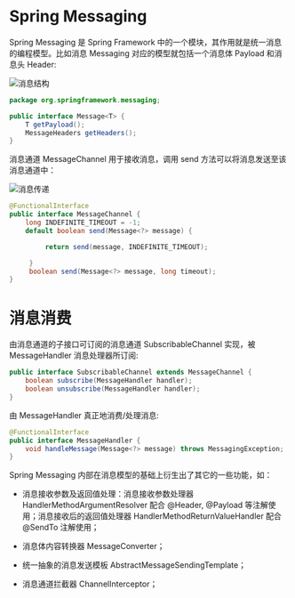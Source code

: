 # Spring Messaging

Spring Messaging 是 Spring Framework 中的一个模块，其作用就是统一消息的编程模型。比如消息 Messaging 对应的模型就包括一个消息体 Payload 和消息头 Header:

![消息结构](https://s2.ax1x.com/2019/10/19/KnCV2Q.png)

```java
package org.springframework.messaging;

public interface Message<T> {
    T getPayload();
    MessageHeaders getHeaders();
}
```

消息通道 MessageChannel 用于接收消息，调用 send 方法可以将消息发送至该消息通道中：

![消息传递](https://s2.ax1x.com/2019/10/19/KnCG24.png)

```java
@FunctionalInterface
public interface MessageChannel {
    long INDEFINITE_TIMEOUT = -1;
    default boolean send(Message<?> message) {

         return send(message, INDEFINITE_TIMEOUT);

     }
     boolean send(Message<?> message, long timeout);
}
```

# 消息消费

由消息通道的子接口可订阅的消息通道 SubscribableChannel 实现，被 MessageHandler 消息处理器所订阅:

```java
public interface SubscribableChannel extends MessageChannel {
    boolean subscribe(MessageHandler handler);
    boolean unsubscribe(MessageHandler handler);
}
```

由 MessageHandler 真正地消费/处理消息:

```java
@FunctionalInterface
public interface MessageHandler {
    void handleMessage(Message<?> message) throws MessagingException;
}
```

Spring Messaging 内部在消息模型的基础上衍生出了其它的一些功能，如：

- 消息接收参数及返回值处理：消息接收参数处理器 HandlerMethodArgumentResolver 配合 @Header, @Payload 等注解使用；消息接收后的返回值处理器 HandlerMethodReturnValueHandler 配合 @SendTo 注解使用；

- 消息体内容转换器 MessageConverter；

- 统一抽象的消息发送模板 AbstractMessageSendingTemplate；

- 消息通道拦截器 ChannelInterceptor；
